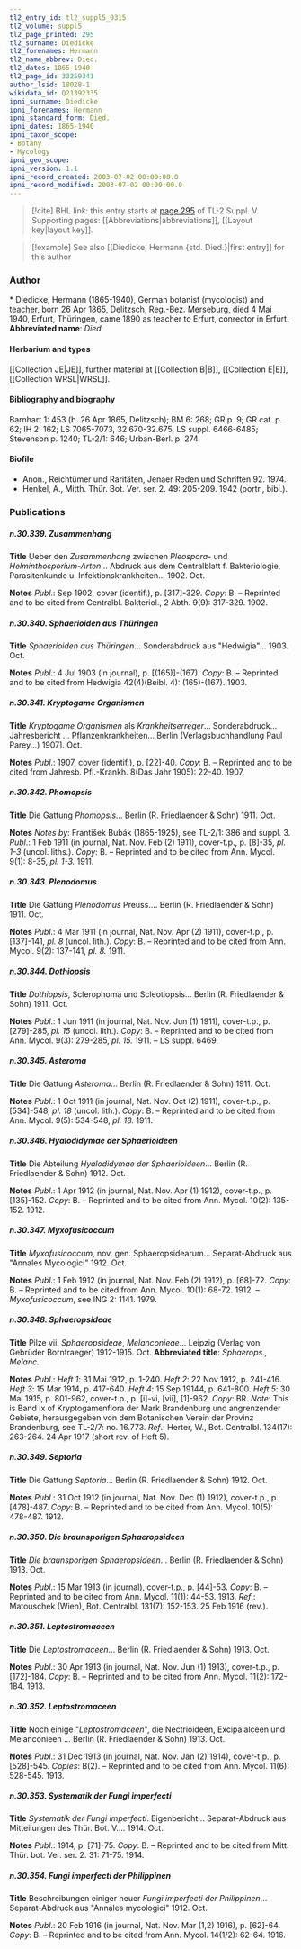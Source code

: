 ```yaml
---
tl2_entry_id: tl2_suppl5_0315
tl2_volume: suppl5
tl2_page_printed: 295
tl2_surname: Diedicke
tl2_forenames: Hermann
tl2_name_abbrev: Died.
tl2_dates: 1865-1940
tl2_page_id: 33259341
author_lsid: 18028-1
wikidata_id: Q21392335
ipni_surname: Diedicke
ipni_forenames: Hermann
ipni_standard_form: Died.
ipni_dates: 1865-1940
ipni_taxon_scope: 
- Botany
- Mycology
ipni_geo_scope: 
ipni_version: 1.1
ipni_record_created: 2003-07-02 00:00:00.0
ipni_record_modified: 2003-07-02 00:00:00.0
---
```



> [!cite] BHL link: this entry starts at [page 295](https://www.biodiversitylibrary.org/page/33259341) of TL-2 Suppl. V.
> Supporting pages: [[Abbreviations|abbreviations]], [[Layout key|layout key]].

> [!example] See also [[Diedicke, Hermann {std. Died.}|first entry]] for this author

### Author

\* Diedicke, Hermann (1865-1940), German botanist (mycologist) and teacher, born 26 Apr 1865, Delitzsch, Reg.-Bez. Merseburg, died 4 Mai 1940, Erfurt, Thüringen, came 1890 as teacher to Erfurt, conrector in Erfurt. 
**Abbreviated name**: *Died.*

#### Herbarium and types

[[Collection JE|JE]], further material at [[Collection B|B]], [[Collection E|E]], [[Collection WRSL|WRSL]].

#### Bibliography and biography

Barnhart 1: 453 (b. 26 Apr 1865, Delitzsch); BM 6: 268; GR p. 9; GR cat. p. 62; IH 2: 162; LS 7065-7073, 32.670-32.675, LS suppl. 6466-6485; Stevenson p. 1240; TL-2/1: 646; Urban-Berl. p. 274.

#### Biofile

- Anon., Reichtümer und Raritäten, Jenaer Reden und Schriften 92. 1974.
- Henkel, A., Mitth. Thür. Bot. Ver. ser. 2. 49: 205-209. 1942 (portr., bibl.).

### Publications

##### n.30.339. Zusammenhang

**Title**
Ueber den *Zusammenhang* zwischen *Pleospora*- und *Helminthosporium-Arten*... Abdruck aus dem Centralblatt f. Bakteriologie, Parasitenkunde u. Infektionskrankheiten... 1902. Oct.

**Notes**
*Publ*.: Sep 1902, cover (identif.), p. \[317\]-329. *Copy*: B. – Reprinted and to be cited from Centralbl. Bakteriol., 2 Abth. 9(9): 317-329. 1902.

##### n.30.340. Sphaerioiden aus Thüringen

**Title**
*Sphaerioiden aus Thüringen*... Sonderabdruck aus "Hedwigia"... 1903. Oct.

**Notes**
*Publ*.: 4 Jul 1903 (in journal), p. \[(165)\]-(167). *Copy*: B. – Reprinted and to be cited from Hedwigia 42(4)(Beibl. 4): (165)-(167). 1903.

##### n.30.341. Kryptogame Organismen

**Title**
*Kryptogame Organismen* als *Krankheitserreger*... Sonderabdruck... Jahresbericht ... Pflanzenkrankheiten... Berlin (Verlagsbuchhandlung Paul Parey...) 1907\]. Oct.

**Notes**
*Publ*.: 1907, cover (identif.), p. \[22\]-40. *Copy*: B. – Reprinted and to be cited from Jahresb. Pfl.-Krankh. 8(Das Jahr 1905): 22-40. 1907.

##### n.30.342. Phomopsis

**Title**
Die Gattung *Phomopsis*... Berlin (R. Friedlaender & Sohn) 1911. Oct.

**Notes**
*Notes by*: František Bubák (1865-1925), see TL-2/1: 386 and suppl. 3.
*Publ*.: 1 Feb 1911 (in journal, Nat. Nov. Feb (2) 1911), cover-t.p., p. \[8\]-35, *pl. 1-3* (uncol. liths.). *Copy*: B. – Reprinted and to be cited from Ann. Mycol. 9(1): 8-35, *pl. 1-3.* 1911.

##### n.30.343. Plenodomus

**Title**
Die Gattung *Plenodomus* Preuss.... Berlin (R. Friedlaender & Sohn) 1911. Oct.

**Notes**
*Publ*.: 4 Mar 1911 (in journal, Nat. Nov. Apr (2) 1911), cover-t.p., p. \[137\]-141, *pl. 8* (uncol. lith.). *Copy*: B. – Reprinted and to be cited from Ann. Mycol. 9(2): 137-141, *pl. 8.* 1911.

##### n.30.344. Dothiopsis

**Title**
*Dothiopsis*, Sclerophoma und Scleotiopsis... Berlin (R. Friedlaender & Sohn) 1911. Oct.

**Notes**
*Publ*.: 1 Jun 1911 (in journal, Nat. Nov. Jun (1) 1911), cover-t.p., p. \[279\]-285, *pl. 15* (uncol. lith.). *Copy*: B. – Reprinted and to be cited from Ann. Mycol. 9(3): 279-285, *pl. 15.* 1911. – LS suppl. 6469.

##### n.30.345. Asteroma

**Title**
Die Gattung *Asteroma*... Berlin (R. Friedlaender & Sohn) 1911. Oct.

**Notes**
*Publ*.: 1 Oct 1911 (in journal, Nat. Nov. Oct (2) 1911), cover-t.p., p. \[534\]-548, *pl. 18* (uncol. lith.). *Copy*: B. – Reprinted and to be cited from Ann. Mycol. 9(5): 534-548, *pl. 18.* 1911.

##### n.30.346. Hyalodidymae der Sphaerioideen

**Title**
Die Abteilung *Hyalodidymae der Sphaerioideen*... Berlin (R. Friedlaender & Sohn) 1912. Oct.

**Notes**
*Publ*.: 1 Apr 1912 (in journal, Nat. Nov. Apr (1) 1912), cover-t.p., p. \[135\]-152. *Copy*: B. – Reprinted and to be cited from Ann. Mycol. 10(2): 135-152. 1912.

##### n.30.347. Myxofusicoccum

**Title**
*Myxofusicoccum*, nov. gen. Sphaeropsidearum... Separat-Abdruck aus "Annales Mycologici" 1912. Oct.

**Notes**
*Publ*.: 1 Feb 1912 (in journal, Nat. Nov. Feb (2) 1912), p. \[68\]-72. *Copy*: B. – Reprinted and to be cited from Ann. Mycol. 10(1): 68-72. 1912. – *Myxofusicoccum*, see ING 2: 1141. 1979.

##### n.30.348. Sphaeropsideae

**Title**
Pilze vii. *Sphaeropsideae*, *Melanconieae*... Leipzig (Verlag von Gebrüder Borntraeger) 1912-1915. Oct.
**Abbreviated title**: *Sphaerops., Melanc.*

**Notes**
*Publ*.: *Heft 1*: 31 Mai 1912, p. 1-240.
*Heft 2*: 22 Nov 1912, p. 241-416.
*Heft 3*: 15 Mar 1914, p. 417-640.
*Heft 4*: 15 Sep 19144, p. 641-800.
*Heft 5*: 30 Mai 1915, p. 801-962, cover-t.p., p. \[i\]-vi, \[vii\], \[1\]-962. *Copy*: BR.
*Note*: This is Band ix of Kryptogamenflora der Mark Brandenburg und angrenzender Gebiete, herausgegeben von dem Botanischen Verein der Provinz Brandenburg, see TL-2/7: no. 16.773.
*Ref*.: Herter, W., Bot. Centralbl. 134(17): 263-264. 24 Apr 1917 (short rev. of Heft 5).

##### n.30.349. Septoria

**Title**
Die Gattung *Septoria*... Berlin (R. Friedlaender & Sohn) 1912. Oct.

**Notes**
*Publ*.: 31 Oct 1912 (in journal, Nat. Nov. Dec (1) 1912), cover-t.p., p. \[478\]-487. *Copy*: B. – Reprinted and to be cited from Ann. Mycol. 10(5): 478-487. 1912.

##### n.30.350. Die braunsporigen Sphaeropsideen

**Title**
*Die braunsporigen Sphaeropsideen*... Berlin (R. Friedlaender & Sohn) 1913. Oct.

**Notes**
*Publ*.: 15 Mar 1913 (in journal), cover-t.p., p. \[44\]-53. *Copy*: B. – Reprinted and to be cited from Ann. Mycol. 11(1): 44-53. 1913.
*Ref*.: Matouschek (Wien), Bot. Centralbl. 131(7): 152-153. 25 Feb 1916 (rev.).

##### n.30.351. Leptostromaceen

**Title**
Die *Leptostromaceen*... Berlin (R. Friedlaender & Sohn) 1913. Oct.

**Notes**
*Publ*.: 30 Apr 1913 (in journal, Nat. Nov. Jun (1) 1913), cover-t.p., p. \[172\]-184. *Copy*: B. – Reprinted and to be cited from Ann. Mycol. 11(2): 172-184. 1913.

##### n.30.352. Leptostromaceen

**Title**
Noch einige "*Leptostromaceen*", die Nectrioideen, Excipalalceen und Melanconieen ... Berlin (R. Friedlaender & Sohn) 1913. Oct.

**Notes**
*Publ*.: 31 Dec 1913 (in journal, Nat. Nov. Jan (2) 1914), cover-t.p., p. \[528\]-545. *Copies*: B(2). – Reprinted and to be cited from Ann. Mycol. 11(6): 528-545. 1913.

##### n.30.353. Systematik der Fungi imperfecti

**Title**
*Systematik der Fungi imperfecti*. Eigenbericht... Separat-Abdruck aus Mitteilungen des Thür. Bot. V.... 1914. Oct.

**Notes**
*Publ*.: 1914, p. \[71\]-75. *Copy*: B. – Reprinted and to be cited from Mitt. Thür. bot. Ver. ser. 2. 31: 71-75. 1914.

##### n.30.354. Fungi imperfecti der Philippinen

**Title**
Beschreibungen einiger neuer *Fungi imperfecti der Philippinen*... Separat-Abdruck aus "Annales mycologici" 1912. Oct.

**Notes**
*Publ*.: 20 Feb 1916 (in journal, Nat. Nov. Mar (1,2) 1916), p. \[62\]-64. *Copy*: B. – Reprinted and to be cited from Ann. Mycol. 14(1/2): 62-64. 1916.

